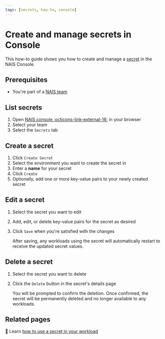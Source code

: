 ```yaml
---
tags: [secrets, how-to, console]
---
```


# Create and manage secrets in Console

This how-to guide shows you how to create and manage a [secret](../README.md) in the NAIS Console.

## Prerequisites

- You're part of a [NAIS team](../../../explanations/team.md)

## List secrets

1. Open [NAIS console :octicons-link-external-16:](https://console.<<tenant()>>.cloud.nais.io) in your browser
2. Select your team
3. Select the `Secrets` tab

## Create a secret

1. Click `Create Secret`
2. Select the environment you want to create the secret in
3. Enter a **name** for your secret
4. Click `Create`
5. Optionally, add one or more key-value pairs to your newly created secret

## Edit a secret

1. Select the secret you want to edit
2. Add, edit, or delete key-value pairs for the secret as desired
3. Click `Save` when you're satisfied with the changes

    After saving, any workloads using the secret will automatically restart to receive the updated secret values.

## Delete a secret

1. Select the secret you want to delete
2. Click the `Delete` button in the secret's details page

    You will be prompted to confirm the deletion.
    Once confirmed, the secret will be permanently deleted and no longer available to any workloads.

## Related pages

:dart: Learn [how to use a secret in your workload](workload.md)
